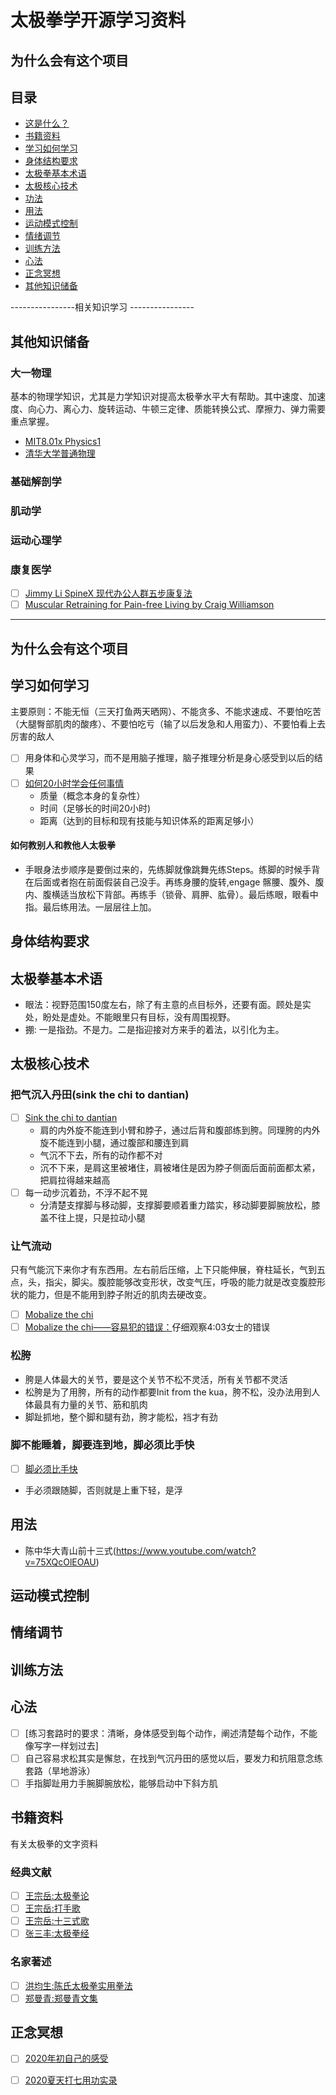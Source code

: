 # 太极拳学开源学习资料


## 为什么会有这个项目




## 目录

- [这是什么？](#这是什么)
- [书籍资料](#书籍资料)
- [学习如何学习](#学习如何学习)
- [身体结构要求](#身体结构要求)
- [太极拳基本术语](#太极拳基本术语)
- [太极核心技术](#太极核心技术)
- [功法](#功法)
- [用法](#用法)
- [运动模式控制](#运动模式控制)
- [情绪调节](#情绪调节)
- [训练方法](#训练方法)
- [心法](#心法)
- [正念冥想](#正念冥想)
- [其他知识储备](#其他知识储备)


----------------相关知识学习 ----------------

## 其他知识储备

### 大一物理
基本的物理学知识，尤其是力学知识对提高太极拳水平大有帮助。其中速度、加速度、向心力、离心力、旋转运动、牛顿三定律、质能转换公式、摩擦力、弹力需要重点掌握。

+ [MIT8.01x Physics1](https://www.youtube.com/watch?v=wWnfJ0-xXRE&list=PLyQSN7X0ro203puVhQsmCj9qhlFQ-As8e)
+ [清华大学普通物理](https://www.bilibili.com/video/av1085694/)

### 基础解剖学
### 肌动学
### 运动心理学
### 康复医学

- [ ] [Jimmy Li SpineX 现代办公人群五步康复法](https://www.youtube.com/watch?v=ijWQifcAwKk&list=PLzVnC1zkDH1CaG4iv2StRBeiPpZwbyg-4)
- [ ] [Muscular Retraining for Pain-free Living by Craig Williamson](https://www.amazon.com/Muscular-Retraining-Pain-Free-Living-Eliminating/dp/1590303679/ref=sr_1_1?crid=1Z3OMVXVXRFX&dchild=1&keywords=muscular+retraining+for+pain+free+living&qid=1589066859&sprefix=muscular+retra%2Caps%2C169&sr=8-1)

---

## 为什么会有这个项目


## 学习如何学习

主要原则：不能无恒（三天打鱼两天晒网）、不能贪多、不能求速成、不要怕吃苦（大腿臀部肌肉的酸疼）、不要怕吃亏（输了以后发急和人用蛮力）、不要怕看上去厉害的敌人

- [ ] 用身体和心灵学习，而不是用脑子推理，脑子推理分析是身心感受到以后的结果
- [ ] [如何20小时学会任何事情](https://www.youtube.com/watch?v=JcbbDsjvNO0)
  + 质量（概念本身的复杂性）
  + 时间（足够长的时间20小时)
  + 距离（达到的目标和现有技能与知识体系的距离足够小）

#### 如何教别人和教他人太极拳

+ 手眼身法步顺序是要倒过来的，先练脚就像跳舞先练Steps。练脚的时候手背在后面或者抱在前面假装自己没手。再练身腰的旋转,engage 髂腰、腹外、腹内、腹横适当放松下背部。再练手（锁骨、肩胛、肱骨）。最后练眼，眼看中指。最后练用法。一层层往上加。

## 身体结构要求

## 太极拳基本术语

+ 眼法：视野范围150度左右，除了有主意的点目标外，还要有面。顾处是实处，盼处是虚处。不能眼里只有目标，没有周围视野。
+ 掤: 一是指劲。不是力。二是指迎接对方来手的着法，以引化为主。

## 太极核心技术

### 把气沉入丹田(sink the chi to dantian)
- [ ] [Sink the chi to dantian](https://www.youtube.com/watch?v=C3Ucw2BfETQ)
  + 肩的内外旋不能连到小臂和脖子，通过后背和腹部练到胯。同理胯的内外旋不能连到小腿，通过腹部和腰连到肩
  + 气沉不下去，所有的动作都不对
  + 沉不下来，是肩这里被堵住，肩被堵住是因为脖子侧面后面前面都太紧，把肩拉得越来越高
- [ ] 每一动步沉着劲，不浮不起不晃
  + 分清楚支撑脚与移动脚，支撑脚要顺着重力踏实，移动脚要脚腕放松，膝盖不往上提，只是拉动小腿

### 让气流动

只有气能沉下来你才有东西用。左右前后压缩，上下只能伸展，脊柱延长，气到五点，头，指尖，脚尖。腹腔能够改变形状，改变气压，呼吸的能力就是改变腹腔形状的能力，但是不能用到脖子附近的肌肉去硬改变。
- [ ] [Mobalize the chi](https://www.youtube.com/watch?v=1uK5uETFIy0)
- [ ] [Mobalize the chi——容易犯的错误：](https://www.youtube.com/watch?v=fqr21SJlitg)仔细观察4:03女士的错误

### 松胯
  + 胯是人体最大的关节，要是这个关节不松不灵活，所有关节都不灵活
  + 松胯是为了用胯，所有的动作都要Init from the kua，胯不松，没办法用到人体最具有力量的关节、筋和肌肉
  + 脚趾抓地，整个脚和腿有劲，胯才能松，裆才有劲

### 脚不能睡着，脚要连到地，脚必须比手快

- [ ] [脚必须比手快](https://www.youtube.com/watch?v=1BsE8EvxgsI)
+ 手必须跟随脚，否则就是上重下轻，是浮

## 用法
+ 陈中华大青山前十三式(https://www.youtube.com/watch?v=75XQcOlEOAU)

## 运动模式控制

## 情绪调节

## 训练方法

## 心法

- [ ] [练习套路时的要求：清晰，身体感受到每个动作，阐述清楚每个动作，不能像写字一样划过去]
- [ ] 自己容易求松其实是懈怠，在找到气沉丹田的感觉以后，要发力和抗阻意念练套路（旱地游泳）
- [ ] 手指脚趾用力手腕脚腕放松，能够启动中下斜方肌

## 书籍资料

有关太极拳的文字资料

### 经典文献
- [ ] [王宗岳:太极拳论](https://zh.wikipedia.org/wiki/%E5%A4%AA%E6%A5%B5%E6%8B%B3%E8%AB%96)
- [ ] [王宗岳:打手歌]()
- [ ] [王宗岳:十三式歌]()
- [ ] [张三丰:太极拳经](https://www.douban.com/note/242509601/)
### 名家著述

- [ ] [洪均生:陈氏太极拳实用拳法]()
- [ ] [郑曼青:郑曼青文集](https://zhuanlan.zhihu.com/p/70289608)

## 正念冥想

- [ ] [2020年初自己的感受](http://josephxushen.com/blog/2020/6/10)
- [ ] [2020夏天打七用功实录](http://josephxushen.com/blog/daqi)




